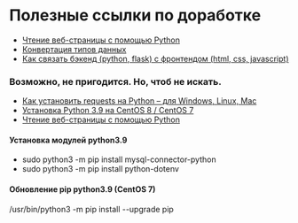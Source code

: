 # Полезные ссылки по доработке

- [Чтение веб-страницы с помощью Python](http://mindhalls.ru/web-page-read-python/)
- [Конвертация типов данных](https://pythonru.com/uroki/python-dlja-nachinajushhih/konvertacija-tipov-dannyh?)
- [Как связать бэкенд (python, flask) с фронтендом (html, css, javascript)](https://reddeveloper.ru/questions/kak-svyazat-b-ekend-python-flask-s-frontendom-html-css-javascript-oaY7X?ysclid=l2ooips4f9)
### Возможно, не пригодится. Но, чтоб не искать.
- [Как установить requests на Python – для Windows, Linux, Mac](https://programbox.ru/2021/12/11/%D0%BA%D0%B0%D0%BA-%D1%83%D1%81%D1%82%D0%B0%D0%BD%D0%BE%D0%B2%D0%B8%D1%82%D1%8C-requests-%D0%BD%D0%B0-python-%D0%B4%D0%BB%D1%8F-windows-linux-mac/)
- [Установка Python 3.9 на CentOS 8 / CentOS 7](https://infoit.com.ua/linux/ustanovka-python-3-9-na-centos-8-centos-7/)
- [Чтение веб-страницы с помощью Python](http://mindhalls.ru/web-page-read-python/)
#### Установка модулей python3.9
- sudo python3 -m pip install mysql-connector-python
- sudo python3 -m pip install python-dotenv
#### Обновление pip python3.9 (CentOS 7)
/usr/bin/python3 -m pip install --upgrade pip
